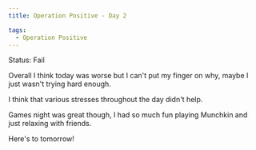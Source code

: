 ```yaml
---
title: Operation Positive - Day 2

tags:
  - Operation Positive
---
```

Status: Fail

Overall I think today was worse but I can't put my finger on why, maybe I just wasn't trying hard enough.

I think that various stresses throughout the day didn't help.

Games night was great though, I had so much fun playing Munchkin and just relaxing with friends.

Here's to tomorrow!
